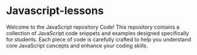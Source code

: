 # Javascript-lessons
Welcome to the  JavaScript repository Code! This repository contains a collection of JavaScript code snippets and examples designed specifically for students. Each piece of code is carefully crafted to help you understand core JavaScript concepts and enhance your coding skills. 
